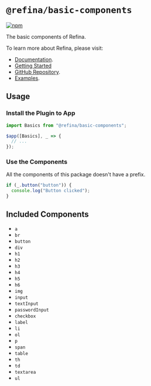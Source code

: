 # `@refina/basic-components`

[![npm](https://img.shields.io/npm/v/%40refina%2Fbasic-components?color=green)](https://www.npmjs.com/package/@refina/basic-components)

The basic components of Refina.

To learn more about Refina, please visit:

- [Documentation](https://refina.vercel.app).
- [Getting Started](https://refina.vercel.app/guide/introduction.html)
- [GitHub Repository](https://github.com/refinajs/refina).
- [Examples](https://gallery.refina.vercel.app).

## Usage

### Install the Plugin to App

```ts
import Basics from "@refina/basic-components";

$app([Basics], _ => {
  // ...
});
```

### Use the Components

All the components of this package doesn't have a prefix.

```ts
if (_.button("button")) {
  console.log("Button clicked");
}
```

## Included Components

- `a`
- `br`
- `button`
- `div`
- `h1`
- `h2`
- `h3`
- `h4`
- `h5`
- `h6`
- `img`
- `input`
- `textInput`
- `passwordInput`
- `checkbox`
- `label`
- `li`
- `ol`
- `p`
- `span`
- `table`
- `th`
- `td`
- `textarea`
- `ul`

